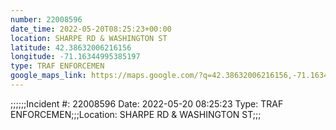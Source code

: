 ```yaml
---
number: 22008596
date_time: 2022-05-20T08:25:23+00:00
location: SHARPE RD & WASHINGTON ST
latitude: 42.38632006216156
longitude: -71.16344995385197
type: TRAF ENFORCEMEN
google_maps_link: https://maps.google.com/?q=42.38632006216156,-71.16344995385197
---
```


;;;;;;Incident #: 22008596  Date: 2022-05-20 08:25:23   Type: TRAF ENFORCEMEN;;;Location: SHARPE RD & WASHINGTON ST;;;

